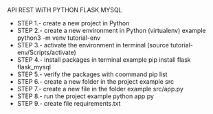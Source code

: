 API REST WiTH PYTHON FLASK MYSQL

- STEP 1.- create a new project in Python
- STEP 2.- create a new environment in Python (virtualenv) example python3 -m venv tutorial-env
- STEP 3.- activate the environment in terminal (source tutorial-env/Scripts/activate)
- STEP 4.- install packages in terminal example pip install flask flask_mysql
- STEP 5.- verify the packages with coommand pip list
- STEP 6.- create a new folder in the project example src
- STEP 7.- create a new file in the folder example src/app.py
- STEP 8.- run the project example python app.py
- STEP 9.- create file requirements.txt
